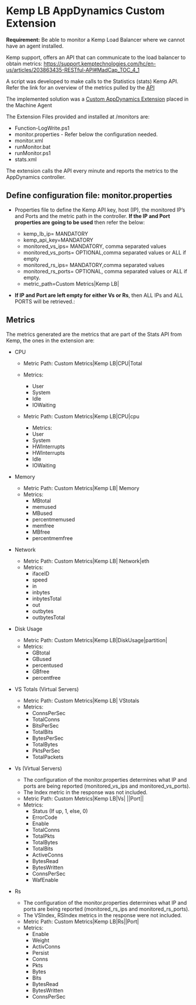 # Kemp LB AppDynamics Custom Extension

**Requirement:** Be able to monitor a Kemp Load Balancer where we cannot have an agent installed.

Kemp support, offers an API that can communicate to the load balancer to obtain metrics: https://support.kemptechnologies.com/hc/en-us/articles/203863435-RESTful-API#MadCap_TOC_4_1

A script was developed to make calls to the Statistics (stats) Kemp API. Refer the link for an overview of the metrics pulled by the [API](https://support.kemptechnologies.com/hc/en-us/articles/203863435-RESTful-API#MadCap_TOC_48_2)

The implemented solution was a [Custom AppDynamics Extension](https://docs.appdynamics.com/display/PRO45/Build+a+Monitoring+Extension+Using+Scripts) placed in the Machine Agent  

The Extension Files provided and installed at <MachineAgentHome>/monitors are:
* Function-LogWrite.ps1
* monitor.properties - Refer below the configuration needed.
*	monitor.xml
*	runMonitor.bat
* runMonitor.ps1
* stats.xml

The extension calls the API every minute and reports the metrics to the AppDynamics controller.

## Define configuration file: monitor.properties
* Properties file to define the Kemp API key, host (IP), the monitored IP’s and Ports and the metric path in the controller. **If the IP and Port properties are going to be used** then refer the below:
  * kemp_lb_ip= MANDATORY
  * kemp_api_key=MANDATORY
  * monitored_vs_ips= MANDATORY, comma separated values
  * monitored_vs_ports= OPTIONAL,comma separated values or ALL if empty
  * monitored_rs_ips= MANDATORY,comma separated values
  * monitored_rs_ports= OPTIONAL, comma separated values or ALL if empty.
  * metric_path=Custom Metrics|Kemp LB|

*  **If IP and Port are left empty for either Vs or Rs**, then ALL IPs and ALL PORTS will be retrieved.:

## Metrics

The metrics generated are the metrics that are part of the Stats API from Kemp, the ones in the extension are:

* CPU
  * Metric Path: Custom Metrics|Kemp LB|CPU|Total
  * Metrics:
    * User
    * System
    * Idle
    * IOWaiting

  * Metric Path: Custom Metrics|Kemp LB|CPU|cpu<id>
    * Metrics:
    * User
    * System
    * HWInterrupts
    * HWInterrupts
    * Idle
    * IOWaiting

* Memory
  * Metric Path: Custom Metrics|Kemp LB| Memory
  * Metrics:
    * MBtotal
    * memused
    * MBused
    * percentmemused
    * memfree
    * MBfree
    * percentmemfree

* Network
  * Metric Path: Custom Metrics|Kemp LB| Network|eth<id>
  * Metrics:
    * ifaceID
    * speed
    * in
    * inbytes
    * inbytesTotal
    * out
    * outbytes
    * outbytesTotal

* Disk Usage
  * Metric Path: Custom Metrics|Kemp LB|DiskUsage|partition|<partition name>
  * Metrics:
    * GBtotal
    * GBused
    * percentused
    * GBfree
    * percentfree

* VS Totals (Virtual Servers)
  * Metric Path: Custom Metrics|Kemp LB| VStotals
  * Metrics:
    * ConnsPerSec
    * TotalConns
    * BitsPerSec
    * TotalBits
    * BytesPerSec
    * TotalBytes
    * PktsPerSec
    * TotalPackets

* Vs (Virtual Servers)
  * The configuration of the monitor.properties determines what IP and ports are being reported (monitored_vs_ips and monitored_vs_ports).
  * The Index metric in the response was not included.
  * Metric Path:  Custom Metrics|Kemp LB|Vs| <IP>|<protocol>|Port|<Port>|
  * Metrics:
    * Status (If up, 1, else, 0)
    * ErrorCode
    * Enable
    * TotalConns
    * TotalPkts
    * TotalBytes
    * TotalBits
    * ActiveConns
    * BytesRead
    * BytesWritten
    * ConnsPerSec
    * WafEnable

* Rs
  * The configuration of the monitor.properties determines what IP and ports are being reported (monitored_rs_ips and monitored_rs_ports).
  * The VSIndex, RSIndex metrics in the response were not included.
  * Metric Path:  Custom Metrics|Kemp LB|Rs|<IP>|Port|<Port>
  * Metrics:
    * Enable
    * Weight
    * ActivConns
    * Persist
    * Conns
    * Pkts
    * Bytes
    * Bits
    * BytesRead
    * BytesWritten
    * ConnsPerSec

